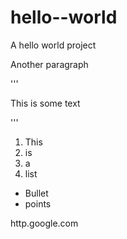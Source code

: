 hello--world
============

A hello world project

Another paragraph

'''

<p>This is some text</p>
'''

1. This
2. is
3. a
4. list

* Bullet
* points

http.google.com
